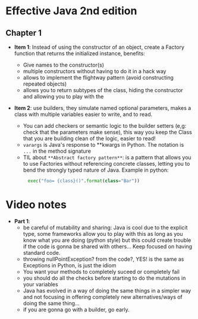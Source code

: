 # Effective Java 2nd edition
## Chapter 1

* **Item 1**: Instead of using the constructor of an object, create a Factory function that returns the initialized instance, benefits:
   * Give names to the constructor(s)
   * multiple constructors without having to do it in a hack way 
   * allows to implement the flightway pattern (avoid constructing repeated objects)
   * allows you to return subtypes of the class, hiding the constructor and allowing you to play with the                  
   
* **Item 2**: use builders, they simulate named optional parameters, makes a class with multiple variables easier to write, and to read.
   * You can add checkers or semantic logic to the builder setters (e,g: check that the parameters make sense), this way you keep the Class that you are building clean of the logic, easier to read! 
   * `varargs` is Java's response to **kwargs in Python. The notation is `...` in the method signature
   * TIL about `**Abstract factory pattern**`:  is a pattern that allows you to use Factories without referencing concrete classes, letting you to bend the strongly typed nature of Java. Example in python:   
   ```python
		exec("foo= {class}()".format(class="Bar"))
    ```
# Video notes
* **Part 1**:
  * be careful of mutability and sharing: Java is cool due to the explicit type, some frameworks allow you to play with this as long as you know what you are doing (python style) but this could create trouble if the code is gonna be shared with others... Keep focused on having standard code.
  * throwing nullPointException? from the code?, YES! is the same as Exceptions in Python, is just the idiom 
  * You want your methods to completely suceed or completely fail
  * you should do all the checks before starting to do the mutations in your variables
  * Java has evolved in a way of doing the same things in a simpler way and not focusing in offering completely new alternatives/ways of doing the same thing... 
  * if you are gonna go with a builder, go early.
